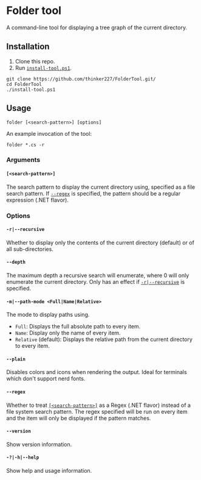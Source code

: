 # Folder tool

A command-line tool for displaying a tree graph of the current directory.

## Installation

1. Clone this repo.
2. Run [`install-tool.ps1`](./install-tool.ps1).

```cli
git clone https://github.com/thinker227/FolderTool.git/
cd FolderTool
./install-tool.ps1
```

## Usage
```cli
folder [<search-pattern>] [options]
```
An example invocation of the tool:
```cli
folder *.cs -r
```

### Arguments
#### `[<search-pattern>]`
The search pattern to display the current directory using, specified as a file search pattern. If [`--regex`](#regex) is specified, the pattern should be a regular expression (.NET flavor).

### Options
#### `-r|--recursive`
Whether to display only the contents of the current directory (default) or of all
sub-directories.

#### `--depth`
The maximum depth a recursive search will enumerate, where 0 will only enumerate the current directory. Only has an effect if [`-r|--recursive`](#r--recursive) is specified.

#### `-m|--path-mode <Full|Name|Relative>`
The mode to display paths using.
- `Full`: Displays the full absolute path to every item.
- `Name`: Display only the name of every item.
- `Relative` (default): Displays the relative path from the current directory to every item.

#### `--plain`
Disables colors and icons when rendering the output. Ideal for terminals which don't support nerd fonts.

#### `--regex`
Whether to treat [`[<search-pattern>]`](#search-pattern) as a Regex (.NET flavor) instead of a file system search pattern. The regex specified will be run on every item and the item will only be displayed if the pattern matches.

#### `--version`
Show version information.

#### `-?|-h|--help`
Show help and usage information.
